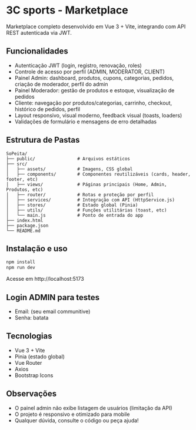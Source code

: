 # 3C sports - Marketplace

Marketplace completo desenvolvido em Vue 3 + Vite, integrando com API REST autenticada via JWT.

## Funcionalidades
- Autenticação JWT (login, registro, renovação, roles)
- Controle de acesso por perfil (ADMIN, MODERATOR, CLIENT)
- Painel Admin: dashboard, produtos, cupons, categorias, pedidos, criação de moderador, perfil do admin
- Painel Moderador: gestão de produtos e estoque, visualização de pedidos
- Cliente: navegação por produtos/categorias, carrinho, checkout, histórico de pedidos, perfil
- Layout responsivo, visual moderno, feedback visual (toasts, loaders)
- Validações de formulário e mensagens de erro detalhadas

## Estrutura de Pastas
```
SoPeita/
├── public/                # Arquivos estáticos
├── src/
│   ├── assets/            # Imagens, CSS global
│   ├── components/        # Componentes reutilizáveis (cards, header, footer, etc)
│   ├── views/             # Páginas principais (Home, Admin, Produtos, etc)
│   ├── router/            # Rotas e proteção por perfil
│   ├── services/          # Integração com API (HttpService.js)
│   ├── stores/            # Estado global (Pinia)
│   ├── utils/             # Funções utilitárias (toast, etc)
│   └── main.js            # Ponto de entrada do app
├── index.html
├── package.json
└── README.md
```

## Instalação e uso
```sh
npm install
npm run dev
```
Acesse em http://localhost:5173

## Login ADMIN para testes
- Email: (seu email communitive)
- Senha: batata

## Tecnologias
- Vue 3 + Vite
- Pinia (estado global)
- Vue Router
- Axios
- Bootstrap Icons

## Observações
- O painel admin não exibe listagem de usuários (limitação da API)
- O projeto é responsivo e otimizado para mobile
- Qualquer dúvida, consulte o código ou peça ajuda!
